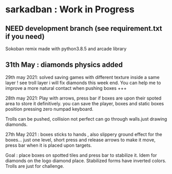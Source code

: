 # sarkadban : Work in Progress
NEED development branch (see requirement.txt if you need)
-----

Sokoban remix made with python3.8.5 and arcade library

31th May : diamonds physics added
--------
29th may 2021: solved saving games with different texture inside a same layer ! see troll layer
i will fix diamonds this week end. You can help me to improve a more natural contact when pushing boxes +++


28th may 2021:  Play with arrows, press bar if boxes are upon their spoted area to store it definitively.
you can save the player, boxes and static boxes position pressing zero numpad keyboard.

Trolls can be pushed, collision not perfect can go through walls.just drawing  diamonds.


27th May 2021 : boxes sticks to hands , also slippery ground effect for the boxes... 
just one level, short press and release arrows to make it move, press bar when it is placed upon targets.

Goal : place boxes on spotted tiles and press bar to stabilize it. Idem for diamonds on the logo diamond place.
Stabilized forms have inverted colors.
Trolls are just for challenge.

